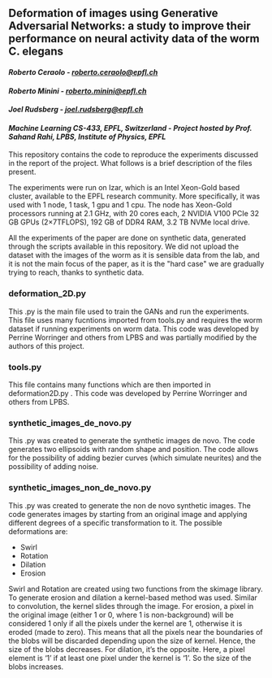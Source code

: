 ## Deformation of images using Generative Adversarial Networks: a study to improve their performance on neural activity data of the worm C. elegans
#### *Roberto Ceraolo - roberto.ceraolo@epfl.ch*
#### *Roberto Minini - roberto.minini@epfl.ch*
#### *Joel Rudsberg - joel.rudsberg@epfl.ch*

#### *Machine Learning CS-433, EPFL, Switzerland* - *Project hosted by Prof. Sahand Rahi, LPBS, Institute of Physics, EPFL*

This repository contains the code to reproduce the experiments discussed in the report of the project. What follows is a brief description of the files present. 

The experiments were run on Izar, which is an Intel Xeon-Gold based cluster, available to the EPFL research community. More specifically, it was used with 1 node, 1 task, 1 gpu and 1 cpu. The node has Xeon-Gold processors running at 2.1 GHz, with 20 cores each, 2 NVIDIA V100 PCIe 32 GB GPUs (2×7TFLOPS), 192 GB of DDR4 RAM, 3.2 TB NVMe local drive.

All the experiments of the paper are done on synthetic data, generated through the scripts available in this repository. We did not upload the dataset with the images of the worm as it is sensible data from the lab, and it is not the main focus of the paper, as it is the "hard case" we are gradually trying to reach, thanks to synthetic data. 


### deformation_2D.py

This .py is the main file used to train the GANs and run the experiments. This file uses many fucntions imported from tools.py and requires the worm dataset if running experiments on worm data. This code was developed by Perrine Worringer and others from LPBS and was partially modified by the authors of this project.

### tools.py

This file contains many functions which are then imported in deformation2D.py . This code was developed by Perrine Worringer and others from LPBS.


### synthetic_images_de_novo.py

This .py was created to generate the synthetic images de novo. The code generates two ellipsoids with random shape and position. 
The code allows for the possibility of adding bezier curves (which simulate neurites) and the possibility of adding noise.

### synthetic_images_non_de_novo.py


This .py was created to generate the non de novo synthetic images. The code generates images by starting from an original image and applying different degrees of a specific transformation to it. 
The possible deformations are:
* Swirl
* Rotation
* Dilation
* Erosion

Swirl and Rotation are created using two functions from the skimage library.
To generate erosion and dilation a kernel-based method was used. Similar to convolution, the kernel slides through the image. For erosion, a pixel in the original image (either 1 or 0, where 1 is non-background) will be considered 1 only if all the pixels under the kernel are 1, otherwise it is eroded (made to zero). This means that all the pixels near the boundaries of the blobs will be discarded depending upon the size of kernel. Hence, the size of the blobs decreases. For dilation, it’s the opposite. Here, a pixel element is ‘1’ if at least one pixel under the kernel is ‘1’. So the size of the blobs increases.
